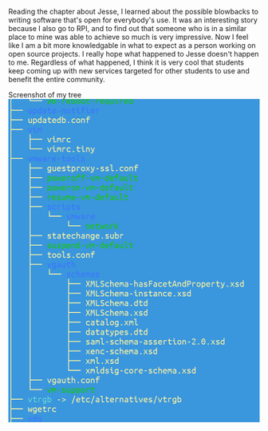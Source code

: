 Reading the chapter about Jesse, I learned about the possible blowbacks to writing software that's open for everybody's use. It was an interesting story because I also go to RPI, and to find out that someone who is in a similar place to mine was able to achieve so much is very impressive. Now I feel like I am a bit more knowledgable in what to expect as a person working on open source projects. I really hope what happened to Jesse doesn't happen to me. Regardless of what happened, I think it is very cool that students keep coming up with new services targeted for other students to use and benefit the entire community.

Screenshot of my tree
![tree](treeview.png)
